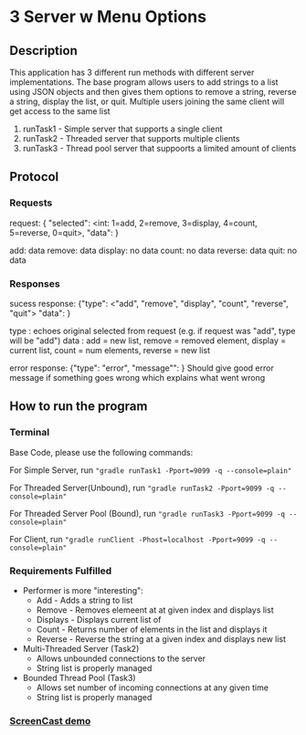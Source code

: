 # 3 Server w Menu Options
## Description
This application has 3 different run methods with different server implementations.  The base program allows users to add strings to a list using JSON objects and then gives them options to remove a string, reverse a string, display the list, or quit.  Multiple users joining the same client will get access to the same list

1. runTask1 - Simple server that supports a single client
2. runTask2 - Threaded server that supports multiple clients
3. runTask3 - Thread pool server that suppoorts a limited amount of clients

## Protocol

### Requests
request: { "selected": <int: 1=add, 2=remove, 3=display, 4=count, 5=reverse,
0=quit>, "data": <thing to send>}

  add: data <string>
  remove: data <int>
  display: no data
  count: no data
  reverse: data <int>
  quit: no data

### Responses

sucess response: {"type": <"add",
"remove", "display", "count", "reverse", "quit"> "data": <thing to return> }

type <String>: echoes original selected from request (e.g. if request was "add", type will be "add")
data <string>: add = new list, remove = removed element, display = current list, count = num elements, reverse = new list


error response: {"type": "error", "message"": <error string> }
Should give good error message if something goes wrong which explains what went wrong


## How to run the program
### Terminal
Base Code, please use the following commands: 
  
For Simple Server, run `"gradle runTask1 -Pport=9099 -q --console=plain"`
  
For Threaded Server(Unbound), run `"gradle runTask2 -Pport=9099 -q --console=plain"`
  
For Threaded Server Pool (Bound), run `"gradle runTask3 -Pport=9099 -q --console=plain"`

For Client, run `"gradle runClient -Phost=localhost -Pport=9099 -q --console=plain"`
  
  
### Requirements Fulfilled
* Performer is more "interesting":
  * Add <string> - Adds a string to list
  * Remove <int> - Removes elemeent at at given index and displays list
  * Displays - Displays current list of <string>
  * Count - Returns number of elements in the list and displays it
  * Reverse <int> - Reverse the string at a given index and displays new list
* Multi-Threaded Server (Task2)
  * Allows unbounded connections to the server
  * String list is properly managed
* Bounded Thread Pool (Task3)
  * Allows set number of incoming connections at any given time
  * String list is properly managed
 
### [ScreenCast demo](https://youtu.be/_zzMCs_QPNw)



